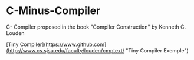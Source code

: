 # C-Minus-Compiler
C- Compiler proposed in the book "Compiler Construction" by Kenneth C. Louden

[Tiny Compiler](https://www.github.com](http://www.cs.sjsu.edu/faculty/louden/cmptext/ "Tiny Compiler Exemple")
